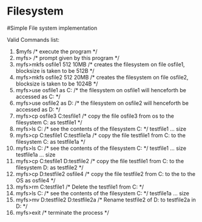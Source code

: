 # Filesystem
#Simple File system implementation

Valid Commands list:

   1.  $myfs /* execute the program */
   2.  myfs> /* prompt given by this program */
   3.  myfs>mkfs osfile1 512 10MB /* creates the filesystem on file osfile1, blocksize is taken to be 512B */
   4.  myfs>mkfs osfile2 512 20MB /* creates the filesystem on file osfile2, blocksize is taken to be 1024B */
   5.  myfs>use osfile1 as C: /* the filesystem on osfile1 will henceforth be accessed as C: */
   6.  myfs>use osfile2 as D: /* the filesystem on osfile2 will henceforth be accessed as D: */
   7.  myfs>cp osfile3 C:tesfile1 /* copy the file osfile3 from os to the filesystem C: as testfile1 */
   8.  myfs>ls C: /* see the contents of the filesystem C: */
    		testfile1 ... size
   9.  myfs>cp C:tesfile1 C:testfile1a /* copy the file testfile1 from C: to the filesystem C: as testfile1a */
   10.  myfs>ls C: /* see the contents of the filesystem C: */
     		testfile1 ... size
    		testfile1a ... size
   11.  myfs>cp C:tesfile1 D:testfile2 /* copy the file testfile1 from C: to the filesystem D: as testfile2 */
   12.  myfs>cp D:testfile2 osfile4 /* copy the file testfile2 from C: to the to the OS as osfile4 */
   13.  myfs>rm C:testfile1 /* Delete the testfile1 from C: */
   14.  myfs>ls C: /* see the contents of the filesystem C: */ 
   		  testfile1a ... size
   15.  myfs>mv D:testfile2 D:testfile2a  /* Rename  testfile2 of D: to testfile2a in D: */
   16.  myfs>exit /* terminate the process */
